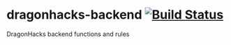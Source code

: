 # dragonhacks-backend [![Build Status](https://travis-ci.com/drexelieee/dragonhacks-backend.svg?branch=master)](https://travis-ci.com/drexelieee/dragonhacks-backend)
DragonHacks backend functions and rules
